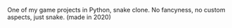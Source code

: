 One of my game projects in Python, snake clone. No fancyness, no custom aspects, just snake.
(made in 2020)
